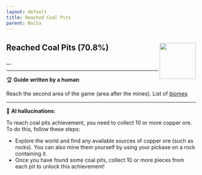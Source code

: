 ```yaml
---
layout: default
title: Reached Coal Pits
parent: Noita
---
```


## Reached Coal Pits (70.8%) <img align="right" src="https://cdn.cloudflare.steamstatic.com/steamcommunity/public/images/apps/881100/758f9b900906a4dd07fc120aba01daf5e3851045.jpg" width="96" height="96">

__

---

:trophy: **Guide written by a human**:

Reach the second area of the game (area after the mines). List of [biomes](https://noita.wiki.gg/wiki/Biomes)

---

:robot: **AI hallucinations**:

To reach coal pits achievement, you need to collect 10 or more copper ore. To do this, follow these steps:

- Explore the world and find any available sources of copper ore (such as rocks). You can also mine them yourself by using your pickaxe on a rock containing it.
- Once you have found some coal pits, collect 10 or more pieces from each pit to unlock this achievement!
